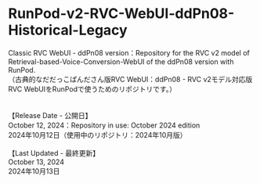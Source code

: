 # RunPod-v2-RVC-WebUI-ddPn08-Historical-Legacy
Classic RVC WebUI - ddPn08 version：Repository for the RVC v2 model of Retrieval-based-Voice-Conversion-WebUI of the ddPn08 version with RunPod. <br>
（古典的なだだっこぱんださん版RVC WebUI：ddPn08 - RVC v2モデル対応版RVC WebUIをRunPodで使うためのリポジトリです。）
<br><br><br>
【Release Date - 公開日】<br>
October 12, 2024：Repository in use: October 2024 edition<br>
2024年10月12日（使用中のリポジトリ：2024年10月版）<br><br>
【Last Updated - 最終更新】<br>
October 13, 2024<br>
2024年10月13日<br>

